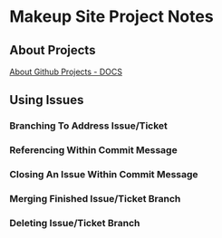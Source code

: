# Makeup Site Project Notes

## About Projects

[About Github Projects - DOCS](https://docs.github.com/en/issues/planning-and-tracking-with-projects/learning-about-projects/about-projects)

## Using Issues

### Branching To Address Issue/Ticket

### Referencing Within Commit Message

### Closing An Issue Within Commit Message

### Merging Finished Issue/Ticket Branch

### Deleting Issue/Ticket Branch

